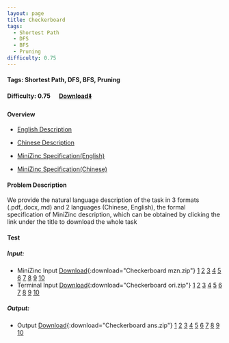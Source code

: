 ```yaml
---
layout: page
title: Checkerboard
tags:
  - Shortest Path
  - DFS
  - BFS
  - Pruning
difficulty: 0.75
---
```


#### Tags: Shortest Path, DFS, BFS, Pruning
#### Difficulty: 0.75 &nbsp;&nbsp;&nbsp;&nbsp; [Download⬇️](../../dataset/Checkerboard.zip)
#### Overview
- [English Description](../../dataset/Checkerboard/task_e.pdf)
- [Chinese Description](../../dataset/Checkerboard/task_c.pdf)
- [MiniZinc Specification(English)](../../dataset/Checkerboard/task_e_mzn.txt)

- [MiniZinc Specification(Chinese)](../../dataset/Checkerboard/task_c_mzn.txt)

#### Problem Description
We provide the natural language description of the task in 3 formats (.pdf,.docx,.md) and 2 languages (Chinese, English), the formal specification of MiniZinc description, which can be obtained by clicking the link under the title to download the whole task
#### Test
##### Input:
- MiniZinc Input [Download](../../dataset/Checkerboard/tests/mzn_form.zip){:download="Checkerboard mzn.zip"} [1](../../dataset/Checkerboard/tests/mzn_form/1_dzn.txt) [2](../../dataset/Checkerboard/tests/mzn_form/2_dzn.txt) [3](../../dataset/Checkerboard/tests/mzn_form/3_dzn.txt) [4](../../dataset/Checkerboard/tests/mzn_form/4_dzn.txt) [5](../../dataset/Checkerboard/tests/mzn_form/5_dzn.txt) [6](../../dataset/Checkerboard/tests/mzn_form/6_dzn.txt) [7](../../dataset/Checkerboard/tests/mzn_form/7_dzn.txt) [8](../../dataset/Checkerboard/tests/mzn_form/8_dzn.txt) [9](../../dataset/Checkerboard/tests/mzn_form/9_dzn.txt) [10](../../dataset/Checkerboard/tests/mzn_form/10_dzn.txt) 
- Terminal Input [Download](../../dataset/Checkerboard/tests/origin_form.zip){:download="Checkerboard ori.zip"} [1](../../dataset/Checkerboard/tests/origin_form/1.in) [2](../../dataset/Checkerboard/tests/origin_form/2.in) [3](../../dataset/Checkerboard/tests/origin_form/3.in) [4](../../dataset/Checkerboard/tests/origin_form/4.in) [5](../../dataset/Checkerboard/tests/origin_form/5.in) [6](../../dataset/Checkerboard/tests/origin_form/6.in) [7](../../dataset/Checkerboard/tests/origin_form/7.in) [8](../../dataset/Checkerboard/tests/origin_form/8.in) [9](../../dataset/Checkerboard/tests/origin_form/9.in) [10](../../dataset/Checkerboard/tests/origin_form/10.in) 

##### Output:
- Output [Download](../../dataset/Checkerboard/tests/ans.zip){:download="Checkerboard ans.zip"} [1](../../dataset/Checkerboard/tests/ans/1_out.txt) [2](../../dataset/Checkerboard/tests/ans/2_out.txt) [3](../../dataset/Checkerboard/tests/ans/3_out.txt) [4](../../dataset/Checkerboard/tests/ans/4_out.txt) [5](../../dataset/Checkerboard/tests/ans/5_out.txt) [6](../../dataset/Checkerboard/tests/ans/6_out.txt) [7](../../dataset/Checkerboard/tests/ans/7_out.txt) [8](../../dataset/Checkerboard/tests/ans/8_out.txt) [9](../../dataset/Checkerboard/tests/ans/9_out.txt) [10](../../dataset/Checkerboard/tests/ans/10_out.txt) 

